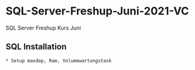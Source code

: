 # SQL-Server-Freshup-Juni-2021-VC
SQL Server Freshup Kurs Juni

## SQL Installation
	* Setup maxdop, Ram, Volumewartungstask
